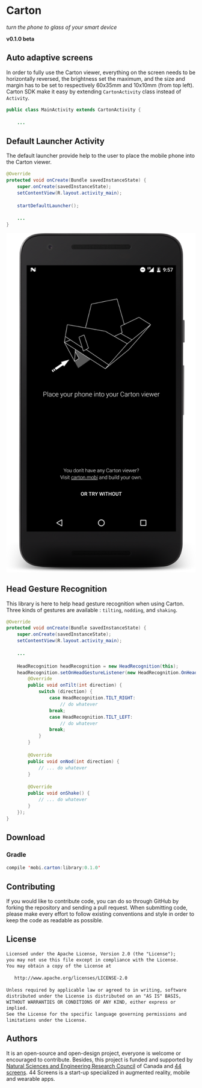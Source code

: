 # Carton
_turn the phone to glass of your smart device_

**v0.1.0 beta**

## Auto adaptive screens
In order to fully use the Carton viewer, everything on the screen needs to be horizontally reversed, the brightness set the maximum, and the size and margin has to be set to respectively 60x35mm and 10x10mm (from top left).
Carton SDK make it easy by extending `CartonActivity` class instead of `Activity`.

```java
public class MainActivity extends CartonActivity {

    ...
```


## Default Launcher Activity
The default launcher provide help to the user to place the mobile phone into the Carton viewer.

```java
@Override
protected void onCreate(Bundle savedInstanceState) {
    super.onCreate(savedInstanceState);
    setContentView(R.layout.activity_main);

    startDefaultLauncher();

    ...
}
```

![Alt text](/misc/launcher.png?raw=true "Default Launcher")

## Head Gesture Recognition
This library is here to help head gesture recognition when using Carton. Three kinds of gestures are available : `tilting`, `nodding`, and `shaking`.

```java
@Override
protected void onCreate(Bundle savedInstanceState) {
    super.onCreate(savedInstanceState);
    setContentView(R.layout.activity_main);

    ...

    HeadRecognition headRecognition = new HeadRecognition(this);
    headRecognition.setOnHeadGestureListener(new HeadRecognition.OnHeadGestureListener() {
        @Override
        public void onTilt(int direction) {
            switch (direction) {
                case HeadRecognition.TILT_RIGHT:
                    // do whatever
                break;
                case HeadRecognition.TILT_LEFT:
                    // do whatever
                break;
            }
        }

        @Override
        public void onNod(int direction) {
            // ... do whatever
        }

        @Override
        public void onShake() {
            // ... do whatever
        }
    });
}
```

## Download
### Gradle
```java
compile 'mobi.carton:library:0.1.0'
```

## Contributing
If you would like to contribute code, you can do so through GitHub by forking the repository and sending a pull request.
When submitting code, please make every effort to follow existing conventions and style in order to keep the code as readable as possible.

## License
```
Licensed under the Apache License, Version 2.0 (the "License");
you may not use this file except in compliance with the License.
You may obtain a copy of the License at

   http://www.apache.org/licenses/LICENSE-2.0

Unless required by applicable law or agreed to in writing, software
distributed under the License is distributed on an "AS IS" BASIS,
WITHOUT WARRANTIES OR CONDITIONS OF ANY KIND, either express or implied.
See the License for the specific language governing permissions and
limitations under the License.
```

## Authors
It is an open-source and open-design project, everyone is welcome or encouraged to contribute. Besides, this project is funded and supported by [Natural Sciences and Engineering Research Council](http://www.nserc-crsng.gc.ca/index_eng.asp) of Canada and [44 screens](http://44screens.com/en-us).
44 Screens is a start-up specialized in augmented reality, mobile and wearable apps.
